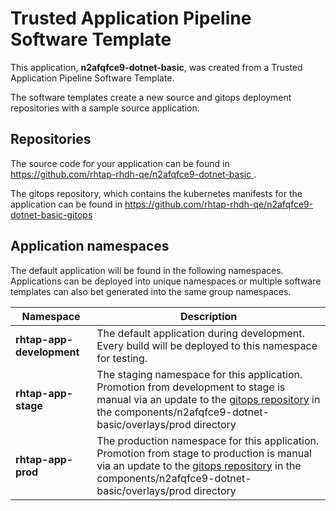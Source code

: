 # Trusted Application Pipeline Software Template

This application, **n2afqfce9-dotnet-basic**, was created from a Trusted Application Pipeline Software Template.

The software templates create a new source and gitops deployment repositories with a sample source application. 

## Repositories

The source code for your application can be found in [https://github.com/rhtap-rhdh-qe/n2afqfce9-dotnet-basic ](https://github.com/rhtap-rhdh-qe/n2afqfce9-dotnet-basic ).
 
The gitops repository, which contains the kubernetes manifests for the application can be found in 
[https://github.com/rhtap-rhdh-qe/n2afqfce9-dotnet-basic-gitops ](https://github.com/rhtap-rhdh-qe/n2afqfce9-dotnet-basic-gitops ) 

## Application namespaces 

The default application will be found in the following namespaces. Applications can be deployed into unique namespaces or multiple software templates can also bet generated into the same group namespaces.  

|  Namespace   |  Description   |  
| -------- | -------- |   
| **rhtap-app-development** | The default application during development. Every build will be deployed to this namespace for testing. | 
| **rhtap-app-stage** | The staging namespace for this application. Promotion from development to stage is manual via an update to the [gitops repository](https://github.com/rhtap-rhdh-qe/n2afqfce9-dotnet-basic-gitops ) in the components/n2afqfce9-dotnet-basic/overlays/prod directory |  
| **rhtap-app-prod** | The production namespace for this application. Promotion from stage to production is manual via an update to the [gitops repository](https://github.com/rhtap-rhdh-qe/n2afqfce9-dotnet-basic-gitops ) in the components/n2afqfce9-dotnet-basic/overlays/prod directory | 